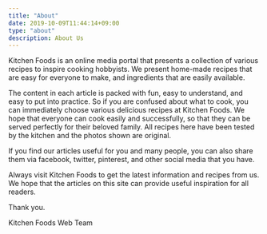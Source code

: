 ```yaml
---
title: "About"
date: 2019-10-09T11:44:14+09:00
type: "about"
description: About Us
---
```


Kitchen Foods is an online media portal that presents a collection of various recipes to inspire cooking hobbyists. We present home-made recipes that are easy for everyone to make, and ingredients that are easily available.

The content in each article is packed with fun, easy to understand, and easy to put into practice. So if you are confused about what to cook, you can immediately choose various delicious recipes at Kitchen Foods. We hope that everyone can cook easily and successfully, so that they can be served perfectly for their beloved family. All recipes here have been tested by the kitchen and the photos shown are original.

If you find our articles useful for you and many people, you can also share them via facebook, twitter, pinterest, and other social media that you have.

Always visit Kitchen Foods to get the latest information and recipes from us. We hope that the articles on this site can provide useful inspiration for all readers.

Thank you.

Kitchen Foods Web Team